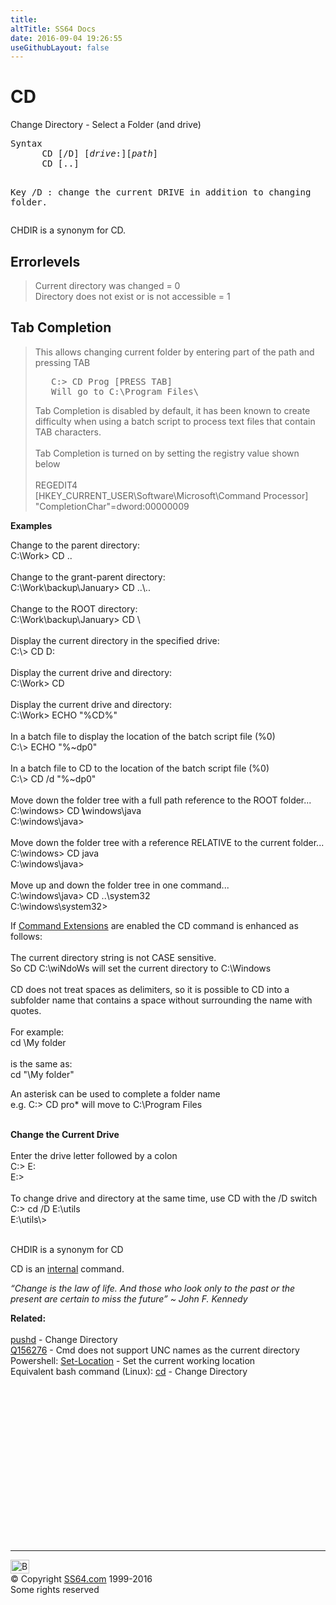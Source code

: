 ```yaml
---
title:
altTitle: SS64 Docs
date: 2016-09-04 19:26:55
useGithubLayout: false
---
```

<!-- #BeginLibraryItem "/Library/head_nt.lbi" --><!-- #EndLibraryItem --><h1>CD</h1>  
<p>Change Directory - Select a Folder (and drive)</p>
<pre>Syntax
      CD [/D] [<i>drive</i>:][<i>path</i>]
      CD [..]

Key
   /D : change the current DRIVE in addition to changing folder.</pre>
<p>CHDIR is a synonym for CD.</p>
<h2>Errorlevels</h2>
<blockquote>
<p>Current directory was changed = 0<br>
Directory does not exist or is not accessible = 1</p>
</blockquote>
<h2>Tab Completion</h2>
<blockquote>
<p> This allows changing current folder by entering part of the path and pressing TAB</p>
<pre>   C:&gt; CD Prog [PRESS TAB] 
   Will go to C:\Program Files\</pre>
<p>Tab Completion is disabled by default, it has been known to create difficulty when using a batch script to process text files that contain TAB characters.<br>
<br>
Tab Completion is turned on by setting the registry value shown below<br>
<br>
<span class="code">REGEDIT4<br>
[HKEY_CURRENT_USER\Software\Microsoft\Command Processor]<br>
"CompletionChar"=dword:00000009</span></p>
</blockquote>
<p><b>Examples</b></p>
<p>   Change to the parent directory:<br>   
<span class="code">C:\Work&gt; CD .. </span><br>   
<br>   
Change to the grant-parent directory:<br>   
<span class="code">C:\Work\backup\January&gt; CD ..\..</span><br>   
<br>   
Change to the ROOT directory:<br>   
<span class="code">C:\Work\backup\January&gt; CD \ </span><br>   
<br>   
Display the current directory in the specified drive:<br>   
<span class="code">C:\&gt; CD D: </span><br>   
<br>   
Display the current drive and directory:<br>   
<span class="code">C:\Work&gt; CD</span><br>
<br>   
Display the current drive and directory:<br>   
<span class="code">C:\Work&gt; ECHO "%CD%"</span><br>
<br>   
In a batch file to display the location of the batch script file (%0)  <br>   
<span class="code">C:\&gt; ECHO "%~dp0"</span><br>
<br>   
In a batch file to CD to the location of the batch script file (%0)  <br>   
<span class="code">C:\&gt; CD /d "%~dp0"</span><br>
<br>   
Move down the folder tree with a full path reference to the ROOT folder...<br>   
<span class="code">C:\windows&gt; CD<b> \</b>windows\java<br>
C:\windows\java&gt; </span><br>   
<br>   
Move down the folder tree with a reference RELATIVE to the current folder...<br>   
<span class="code">C:\windows&gt; CD java<br>
C:\windows\java&gt; </span><br>   
<br>   
Move up and down the folder tree in one command...<br>   
<span class="code">C:\windows\java&gt; CD ..\system32<br>
C:\windows\system32&gt;</span></p>
<p>If <a href="cmd.html">Command Extensions</a> are enabled the CD command is enhanced 
as follows: <br>
<br>
The current directory string is not CASE sensitive. <br>
So <span class="code">CD C:\wiNdoWs</span> will set the current directory to C:\Windows<br>
<br>
CD does not treat spaces as delimiters, so it is possible to CD into a subfolder name that contains a space without surrounding the name with quotes. <br>
<br>
For example: <br>
<span class="code">cd \My folder</span><br>
<br>
is the same as: <br>
<span class="code">cd "\My folder" </span></p>
<p> An asterisk can be used to complete a folder name<br>
e.g. 
<span class="code">C:&gt; CD pro*</span> will move to
<span class="code">C:\Program Files </span><br>
<br>
</p>
<p> <b>Change the Current Drive</b><br>
<br>
Enter the drive letter followed by a colon <br>
<span class="code">C:&gt; E:<br>
E:&gt; </span><br>
<br>
To change drive and directory at the same time, use CD with the /D switch<br>
<span class="code">C:&gt; cd /D E:\utils<br>
E:\utils\&gt;</span></p>
<p><br>
CHDIR is a synonym for CD</p>
<p>CD is an <a href="syntax-internal.html">internal</a> command.</p>
<p class="quote"><i>“Change is the law of life.  And those who look only to the past or the present are certain to miss the future” ~ John F. Kennedy</i></p>
<p><b>Related:</b><br>
<br>
<a href="pushd.html">pushd</a> - Change Directory<br>
<a href="https://support.microsoft.com/kb/156276">Q156276</a> - Cmd does not support UNC names as the current directory <br>
Powershell:  <a href="../ps/set-location.html">Set-Location</a> - Set the current working location<br>
Equivalent bash command (Linux): <a href="../bash/cd.html">cd</a> - Change Directory</p><!-- #BeginLibraryItem "/Library/foot_nt.lbi" --><p><script async="" src="//pagead2.googlesyndication.com/pagead/js/adsbygoogle.js"></script>
<!-- windows300 -->
<ins class="adsbygoogle" style="display:inline-block;width:300px;height:250px" data-ad-client="ca-pub-6140977852749469" data-ad-slot="7649547908"></ins>
<script>
(adsbygoogle = window.adsbygoogle || []).push({});
</script></p>
<hr>
<div id="bl" class="footer"><a href="#"><img src="../images/top.png" width="30" height="22" alt="Back to the Top"></a></div>
<div id="br" class="footer, tagline">© Copyright <a href="http://ss64.com/">SS64.com</a> 1999-2016<br>
Some rights reserved</div><!-- #EndLibraryItem -->

